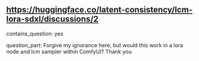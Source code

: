## https://huggingface.co/latent-consistency/lcm-lora-sdxl/discussions/2

contains_question: yes

question_part: Forgive my ignorance here, but would this work in a lora node and lcm sampler within ComfyUI? Thank you